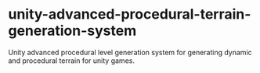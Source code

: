 # unity-advanced-procedural-terrain-generation-system
 
Unity advanced procedural level generation system for generating dynamic and procedural terrain for unity games.
